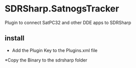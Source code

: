 # SDRSharp.SatnogsTracker
Plugin to connect SatPC32 and other DDE apps to SDRSharp

## install
* Add the Plugin Key to the Plugins.xml file
<add key="SatnogsTracker" value="SDRSharp.SatnogsTracker.SatnogsTrackerPlugin,SDRSharp.SatnogsTracker" /> 
*Copy the Binary to the sdrsharp folder
